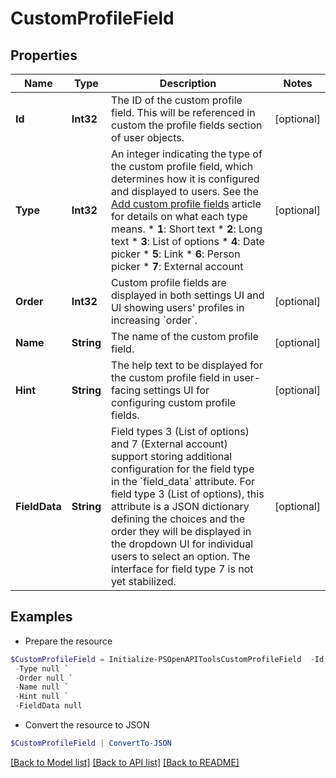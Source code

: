 # CustomProfileField
## Properties

Name | Type | Description | Notes
------------ | ------------- | ------------- | -------------
**Id** | **Int32** | The ID of the custom profile field.  This will be referenced in custom the profile fields section of user objects.  | [optional] 
**Type** | **Int32** | An integer indicating the type of the custom profile field, which determines how it is configured and displayed to users.  See the [Add custom profile fields](/help/add-custom-profile-fields) article for details on what each type means.  * **1**: Short text * **2**: Long text * **3**: List of options * **4**: Date picker * **5**: Link * **6**: Person picker * **7**: External account  | [optional] 
**Order** | **Int32** | Custom profile fields are displayed in both settings UI and UI showing users&#39; profiles in increasing &#x60;order&#x60;.  | [optional] 
**Name** | **String** | The name of the custom profile field.  | [optional] 
**Hint** | **String** | The help text to be displayed for the custom profile field in user-facing settings UI for configuring custom profile fields.  | [optional] 
**FieldData** | **String** | Field types 3 (List of options) and 7 (External account) support storing additional configuration for the field type in the &#x60;field_data&#x60; attribute.  For field type 3 (List of options), this attribute is a JSON dictionary defining the choices and the order they will be displayed in the dropdown UI for individual users to select an option.  The interface for field type 7 is not yet stabilized.  | [optional] 

## Examples

- Prepare the resource
```powershell
$CustomProfileField = Initialize-PSOpenAPIToolsCustomProfileField  -Id null `
 -Type null `
 -Order null `
 -Name null `
 -Hint null `
 -FieldData null
```

- Convert the resource to JSON
```powershell
$CustomProfileField | ConvertTo-JSON
```

[[Back to Model list]](../README.md#documentation-for-models) [[Back to API list]](../README.md#documentation-for-api-endpoints) [[Back to README]](../README.md)

